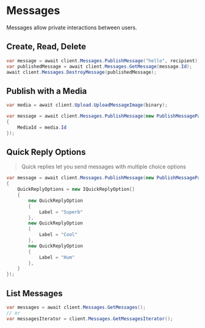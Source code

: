 # Messages

Messages allow private interactions between users.

## Create, Read, Delete

``` c#
var message = await client.Messages.PublishMessage("hello", recipient);
var publishedMessage = await client.Messages.GetMessage(message.Id);
await client.Messages.DestroyMessage(publishedMessage);
```

## Publish with a Media

``` c#
var media = await client.Upload.UploadMessageImage(binary);

var message = await client.Messages.PublishMessage(new PublishMessageParameters("piloupe", recipient.Id)
{
    MediaId = media.Id
});
```

## Quick Reply Options

> Quick replies let you send messages with multiple choice options

``` c#
var message = await client.Messages.PublishMessage(new PublishMessageParameters("hello", recipient)
{
    QuickReplyOptions = new IQuickReplyOption[]
    {
        new QuickReplyOption
        {
            Label = "Superb"
        },
        new QuickReplyOption
        {
            Label = "Cool"
        },
        new QuickReplyOption
        {
            Label = "Hum"
        },
    }
});
```

## List Messages

<div class="iterator-available">

``` c#
var messages = await client.Messages.GetMessages();
// or
var messagesIterator = client.Messages.GetMessagesIterator();
```

</div>